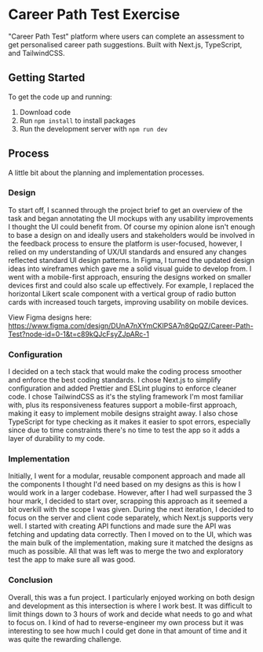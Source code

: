 # Career Path Test Exercise

"Career Path Test" platform where users can complete an assessment to get personalised career path suggestions. Built with Next.js, TypeScript, and TailwindCSS.

## Getting Started

To get the code up and running:

1. Download code
2. Run `npm install` to install packages
3. Run the development server with `npm run dev`

## Process

A little bit about the planning and implementation processes.

### Design

To start off, I scanned through the project brief to get an overview of the task and began annotating the UI mockups with any usability improvements I thought the UI could benefit from. Of course my opinion alone isn't enough to base a design on and ideally users and stakeholders would be involved in the feedback process to ensure the platform is user-focused, however, I relied on my understanding of UX/UI standards and ensured any changes reflected standard UI design patterns. In Figma, I turned the updated design ideas into wireframes which gave me a solid visual guide to develop from. I went with a mobile-first approach, ensuring the designs worked on smaller devices first and could also scale up effectively. For example, I replaced the horizontal Likert scale component with a vertical group of radio button cards with increased touch targets, improving usability on mobile devices.

View Figma designs here: https://www.figma.com/design/DUnA7nXYmCKlPSA7n8QpQZ/Career-Path-Test?node-id=0-1&t=c89kQJcFsyZJpARc-1

### Configuration

I decided on a tech stack that would make the coding process smoother and enforce the best coding standards. I chose Next.js to simplify configuration and added Prettier and ESLint plugins to enforce cleaner code. I chose TailwindCSS as it's the styling framework I'm most familiar with, plus its responsiveness features support a mobile-first approach, making it easy to implement mobile designs straight away. I also chose TypeScript for type checking as it makes it easier to spot errors, especially since due to time constraints there's no time to test the app so it adds a layer of durability to my code.

### Implementation

Initially, I went for a modular, reusable component approach and made all the components I thought I'd need based on my designs as this is how I would work in a larger codebase. However, after I had well surpassed the 3 hour mark, I decided to start over, scrapping this approach as it seemed a bit overkill with the scope I was given. During the next iteration, I decided to focus on the server and client code separately, which Next.js supports very well. I started with creating API functions and made sure the API was fetching and updating data correctly. Then I moved on to the UI, which was the main bulk of the implementation, making sure it matched the designs as much as possible. All that was left was to merge the two and exploratory test the app to make sure all was good.

### Conclusion

Overall, this was a fun project. I particularly enjoyed working on both design and development as this intersection is where I work best. It was difficult to limit things down to 3 hours of work and decide what needs to go and what to focus on. I kind of had to reverse-engineer my own process but it was interesting to see how much I could get done in that amount of time and it was quite the rewarding challenge.
